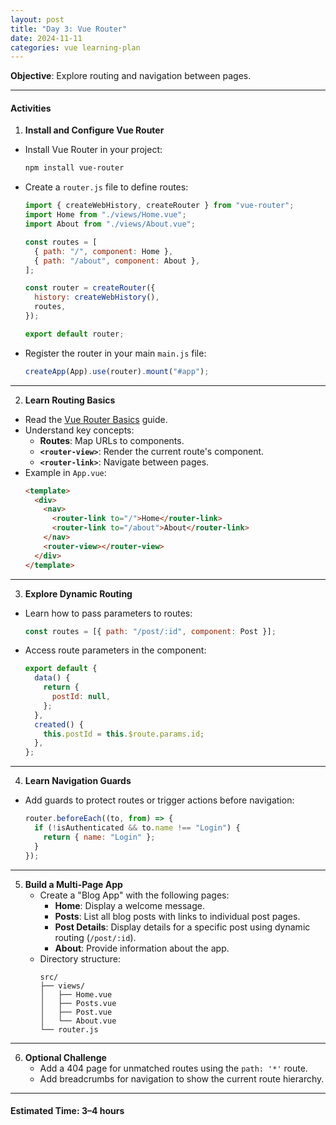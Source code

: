 ```yaml
---
layout: post
title: "Day 3: Vue Router"
date: 2024-11-11
categories: vue learning-plan
---
```


**Objective**: Explore routing and navigation between pages.

---

#### **Activities**

1.  **Install and Configure Vue Router**

- Install Vue Router in your project:
  ```bash
  npm install vue-router
  ```
- Create a `router.js` file to define routes:

  ```javascript
  import { createWebHistory, createRouter } from "vue-router";
  import Home from "./views/Home.vue";
  import About from "./views/About.vue";

  const routes = [
    { path: "/", component: Home },
    { path: "/about", component: About },
  ];

  const router = createRouter({
    history: createWebHistory(),
    routes,
  });

  export default router;
  ```

- Register the router in your main `main.js` file:

  ```javascript
  createApp(App).use(router).mount("#app");
  ```

---

2.  **Learn Routing Basics**

- Read the [Vue Router Basics](https://router.vuejs.org/guide/) guide.
- Understand key concepts:
  - **Routes**: Map URLs to components.
  - **`<router-view>`**: Render the current route's component.
  - **`<router-link>`**: Navigate between pages.
- Example in `App.vue`:
  ```html
  <template>
    <div>
      <nav>
        <router-link to="/">Home</router-link>
        <router-link to="/about">About</router-link>
      </nav>
      <router-view></router-view>
    </div>
  </template>
  ```

---

3. **Explore Dynamic Routing**

- Learn how to pass parameters to routes:
  ```javascript
  const routes = [{ path: "/post/:id", component: Post }];
  ```
- Access route parameters in the component:
  ```javascript
  export default {
    data() {
      return {
        postId: null,
      };
    },
    created() {
      this.postId = this.$route.params.id;
    },
  };
  ```

---

4. **Learn Navigation Guards**

- Add guards to protect routes or trigger actions before navigation:

  ```javascript
  router.beforeEach((to, from) => {
    if (!isAuthenticated && to.name !== "Login") {
      return { name: "Login" };
    }
  });
  ```

---

5. **Build a Multi-Page App**
   - Create a "Blog App" with the following pages:
     - **Home**: Display a welcome message.
     - **Posts**: List all blog posts with links to individual post pages.
     - **Post Details**: Display details for a specific post using dynamic routing (`/post/:id`).
     - **About**: Provide information about the app.
   - Directory structure:
     ```plaintext
     src/
     ├── views/
     │   ├── Home.vue
     │   ├── Posts.vue
     │   ├── Post.vue
     │   └── About.vue
     └── router.js
     ```

---

6. **Optional Challenge**
   - Add a 404 page for unmatched routes using the `path: '*'` route.
   - Add breadcrumbs for navigation to show the current route hierarchy.

---

#### **Estimated Time**: 3–4 hours
